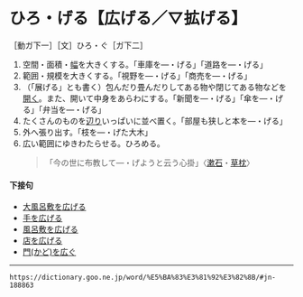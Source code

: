 # ひろ・げる【広げる／▽拡げる】

［動ガ下一］［文］ひろ・ぐ［ガ下二］

1. 空間・面積・[幅](はば（幅／巾）)を大きくする。「車庫を―・げる」「道路を―・げる」
2. 範囲・規模を大きくする。「視野を―・げる」「商売を―・げる」
3. （「展げる」とも書く）包んだり畳んだりしてある物や閉じてある物などを[開く](ひらく（開く）)。また、開いて中身をあらわにする。「新聞を―・げる」「傘を―・げる」「弁当を―・げる」
4. たくさんのものを[辺り](あたり（辺り）)いっぱいに並べ置く。「部屋も狭しと本を―・げる」
5. 外へ張り出す。「枝を―・げた大木」
6. 広い範囲にゆきわたらせる。ひろめる。
    >「今の世に布教して―・げようと云う心掛」〈[漱石](https://dictionary.goo.ne.jp/word/person/%E5%A4%8F%E7%9B%AE%E6%BC%B1%E7%9F%B3/#jn-164327)・[草枕](https://dictionary.goo.ne.jp/word/%E8%8D%89%E6%9E%95/#jn-61125)〉
        

#### 下接句

-   [大風呂敷を広げる](https://dictionary.goo.ne.jp/word/%E5%A4%A7%E9%A2%A8%E5%91%82%E6%95%B7%E3%82%92%E5%BA%83%E3%81%92%E3%82%8B/#jn-29402)
-   [手を広げる](https://dictionary.goo.ne.jp/word/%E6%89%8B%E3%82%92%E5%BA%83%E3%81%92%E3%82%8B/#jn-148933)
-   [風呂敷を広げる](https://dictionary.goo.ne.jp/word/%E9%A2%A8%E5%91%82%E6%95%B7%E3%82%92%E5%BA%83%E3%81%92%E3%82%8B/#jn-196804)
-   [店を広げる](https://dictionary.goo.ne.jp/word/%E5%BA%97%E3%82%92%E5%BA%83%E3%81%92%E3%82%8B/#jn-211910)
-   [門(かど)を広ぐ](https://dictionary.goo.ne.jp/word/%E9%96%80%E3%82%92%E5%BA%83%E3%81%90/#jn-43178)

---
`https://dictionary.goo.ne.jp/word/%E5%BA%83%E3%81%92%E3%82%8B/#jn-188863`
